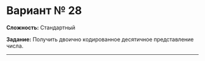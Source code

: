 # Вариант № 28
**Сложность:** Стандартный

**Задание:**  Получить двоично кодированное десятичное представление числа.

---